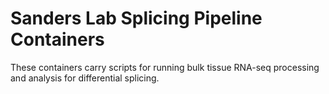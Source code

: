 # Sanders Lab Splicing Pipeline Containers
These containers carry scripts for running bulk tissue RNA-seq processing and analysis for differential splicing.